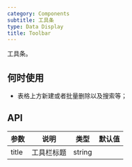 ```yaml
---
category: Components
subtitle: 工具条
type: Data Display
title: Toolbar
---
```


工具条。

## 何时使用

- 表格上方新建或者批量删除以及搜索等；

## API

| 参数 | 说明 | 类型 | 默认值 |
| --- | --- | --- | --- |
| title | 工具栏标题 | string | |
